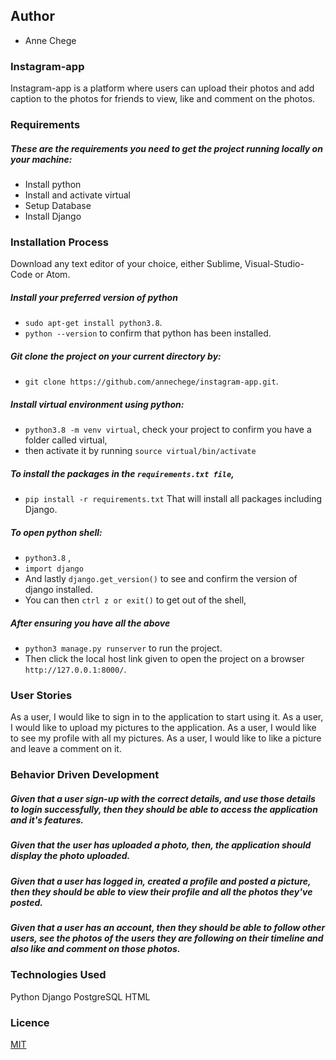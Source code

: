 ## Author
* Anne Chege
### Instagram-app
Instagram-app is a platform where users can upload  their photos and add caption to the photos for friends  to view, like and comment on the photos.

### Requirements
##### These are the requirements you need to get the project running locally on your machine:
  - Install python
  - Install and activate virtual
  - Setup Database
  - Install Django


### Installation Process
Download any text editor of your choice, either Sublime, Visual-Studio-Code or Atom.
##### Install your preferred version of python
  - ```sudo apt-get install python3.8```.
  - ```python --version``` to confirm that python has been installed.
##### Git clone the project on your current directory by:
  - ```git clone https://github.com/annechege/instagram-app.git```.
##### Install virtual environment using python:
  - ```python3.8 -m venv virtual```, check your project to confirm you have a folder called virtual,
  - then activate it by running ```source virtual/bin/activate```
##### To install the packages in the ```requirements.txt file```,
  - ```pip install -r requirements.txt```  That will install all packages including Django.
##### To open python shell:
  - ```python3.8``` ,
  - ```import django```
  - And lastly ```django.get_version()``` to see and confirm the version of django installed.
  - You can then ```ctrl z or exit()``` to get out of the shell,
##### After ensuring you have all the above
  - ```python3 manage.py runserver``` to run the project.
  - Then click the local host link given to open the project on a browser ```http://127.0.0.1:8000/```.

### User Stories
As a user, I would like to sign in to the application to start using it.
As a user, I would like to upload my pictures to the application.
As a user, I would like to see my profile with all my pictures.
As a user, I would like to like a picture and leave a comment on it.



### Behavior Driven Development
##### Given that a user sign-up with the correct details, and use those details to login successfully, then they should be able to access the application and it's features.
##### Given that the user has uploaded a photo, then, the application should display the photo uploaded.
##### Given that a user has logged in, created a profile and posted a picture, then they  should be able to view their profile and all the photos they've posted.
##### Given that a user has an account, then they should be able to follow other users, see the photos of the users they are following on their timeline and also like and comment on those photos.



### Technologies Used
Python
Django
PostgreSQL
HTML


### Licence
[MIT](LICENSE)

